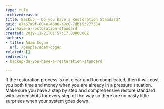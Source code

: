 ```yaml
---
type: rule
archivedreason: 
title: Backup - Do you have a Restoration Standard?
guid: e7a57a9f-604e-4690-a9c8-7db153277384
uri: have-a-restoration-standard
created: 2019-11-21T01:57:17.0000000Z
authors:
- title: Adam Cogan
  url: /people/adam-cogan
related: []
redirects:
- backup-do-you-have-a-restoration-standard

---
```


If the restoration process is not clear and too complicated, then it will cost you both time and money when you are already in a pressure situation. Make sure you have a step by step and comprehensive restore standard with screenshots for every step of the way so there are no nasty little surprises when your system goes down.

<!--endintro-->
